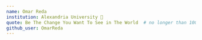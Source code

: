 ```yaml
---
name: Omar Reda 
institution: Alexandria University 🚩
quote: Be The Change You Want To See in The World  # no longer than 100 characters, avoid using quotes(") to guarantee the format remains the same.
github_user: OmarReda
---
```

